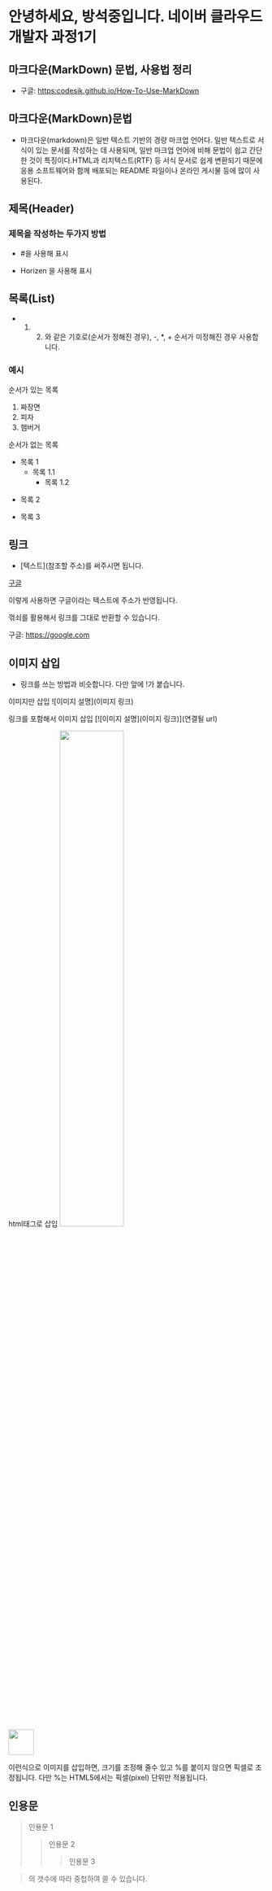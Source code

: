 # 안녕하세요, 방석중입니다. 네이버 클라우드 개발자 과정1기

## 마크다운(MarkDown) 문법, 사용법 정리

- 구글: <https:codesik.github.io/How-To-Use-MarkDown>

## 마크다운(MarkDown)문법

- 마크다운(markdown)은 일반 텍스트 기반의 경량 마크업 언어다. 일반 텍스트로 서식이 있는 문서를 작성하는 데 사용되며, 일반 마크업 언어에 비해 문법이 쉽고 간단한 것이 특징이다.HTML과 리치텍스트(RTF) 등 서식 문서로 쉽게 변환되기 때문에 응용 소프트웨어와 함께 배포되는 README 파일이나 온라인 게시물 등에 많이 사용된다.

## 제목(Header)

### 제목을 작성하는 두가지 방법   

- #을 사용해 표시

- Horizen 을 사용해 표시

## 목록(List)

- 1. 2. 와 같은
 기호로(순서가 정해진 경우), -, *, + 순서가 미정해진 경우 사용합니다. 

### 예시


순서가 있는 목록
1. 짜장면
3. 피자
2. 햄버거

순서가 없는 목록
* 목록 1
  * 목록 1.1
    * 목록 1.2

- 목록 2
+ 목록 3

## 링크
- [텍스트](참조할 주소)를 써주시면 됩니다.
  
[구글](https://google.com)

이렇게 사용하면 구글이라는 텍스트에 주소가 반영됩니다.

꺾쇠를 활용해서 링크를 그대로 반환할 수 있습니다.

구글: <https://google.com>

## 이미지 삽입
- 링크를 쓰는 방법과 비슷합니다. 다만 앞에 !가 붙습니다.

이미지만 삽입
![이미지 설명](이미지 링크)

링크를 포함해서 이미지 삽입
[![이미지 설명](이미지 링크)](연결될 url)

html태그로 삽입
<img src = "주소" width = "50%" height = "50%" >

<img src = "https://www.bing.com/images/search?q=&view=detailv2&id=3C51F03891743F98E8004E8AAA3DDEE71BEBD523&ccid=cn8/nz4u&iss=fav&FORM=SVIM01&idpview=singleimage&mediaurl=https%253a%252f%252fis3-ssl.mzstatic.com%252fimage%252fthumb%252fPurple113%252fv4%252f6b%252f20%252f67%252f6b2067e9-5a55-b8a2-6364-c575ce4e5fca%252fsource%252f512x512bb.jpg&expw=512&exph=512&thid=OIP.cn8_nz4ue8wFVuIb4zgbGAHaHa&idpbck=1" width = "50" heigt = "50%">

이런식으로 이미지를 삽입하면, 크기를 조정해 줄수 있고 %를 붙이지 않으면 픽셀로 조정됩니다. 다만 %는 HTML5에서는 픽셀(pixel) 단위만 적용됩니다.

## 인용문
> 인용문 1
>> 인용문 2
>>> 인용문 3

> 의 갯수에 따라 중첩하여 쓸 수 있습니다. 